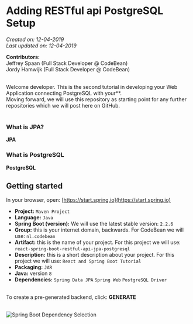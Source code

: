 # Adding RESTful api PostgreSQL Setup

*Created on: 12-04-2019*<br />
*Last updated on: 12-04-2019*

**Contributors:**<br />
Jeffrey Spaan (Full Stack Developer @ CodeBean)<br />
Jordy Hamwijk (Full Stack Developer @ CodeBean)<br />
<br />



Welcome developer. This is the second tutorial in developing your Web Application connecting PostgreSQL with your**.<br />
Moving forward, we will use this repository as starting point for any further repositories which we will post here on GitHub.<br />
<br />

### What is JPA?
**JPA**
<br/>
### What is PostgreSQL
**PostgreSQL**
<br/>
## Getting started
In your browser, open: [https://start.spring.io](https://start.spring.io)<br />
* **Project:** ```Maven Project```<br />
* **Language:** ```Java```<br />
* **Spring Boot (version):** We will use the latest stable version: ```2.2.6```<br />
* **Group:** this is your internet domain, backwards. For CodeBean we will use: ```nl.codebean```<br />
* **Artifact:** this is the name of your project. For this project we will use: ```react-spring-boot-restful-api-jpa-postgresql```<br />
* **Description:** this is a short description about your project. For this project we will use: ```React and Spring Boot Tutorial```<br />
* **Packaging:** ```JAR```<br />
* **Java:** version ```8```<br />
* **Dependencies:** ```Spring Data JPA``` ```Spring Web``` ```PostgreSQL Driver```<br />
<br />
To create a pre-generated backend, click: <strong>GENERATE</strong><br /><br />

![Spring Boot Dependency Selection](https://raw.githubusercontent.com/codebean-university/react-spring-boot-restful-api-postgresql/master/images/spring-boot-dependency-selection.png)
<br /><br />


